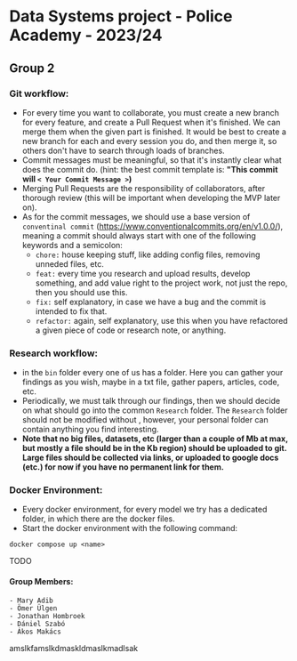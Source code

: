 # Data Systems project - Police Academy - 2023/24 
## Group 2


### Git workflow:
- For every time you want to collaborate, you must create a new branch for every feature, and create a Pull Request when it's finished. We can merge them when the given part is finished. It would be best to create a new branch for each and every session you do, and then merge it, so others don't have to search through loads of branches. 
- Commit messages must be meaningful, so that it's instantly clear what does the commit do. (hint: the best commit template is: **"This commit will `< Your Commit Message >`)**
- Merging Pull Requests are the responsibility of collaborators, after thorough review (this will be important when developing the MVP later on).
- As for the commit messages, we should use a base version of `conventinal commit` (https://www.conventionalcommits.org/en/v1.0.0/), meaning a commit should always start with one of the following keywords and a semicolon:
    - `chore:` house keeping stuff, like adding config files, removing unneded files, etc.
    - `feat:` every time you research and upload results, develop something, and add value right to the project work, not just the repo, then you should use this.
    - `fix:` self explanatory, in case we have a bug and the commit is intended to fix that.
    - `refactor:` again, self explanatory, use this when you have refactored a given piece of code or research note, or anything.

### Research workflow:
- in the `bin` folder every one of us has a folder. Here you can gather your findings as you wish, maybe in a txt file, gather papers, articles, code, etc. 
- Periodically, we must talk through our findings, then we should decide on what should go into the common `Research` folder. The `Research` folder should not be modified without , however, your personal folder can contain anything you find interesting.
- **Note that no big files, datasets, etc (larger than a couple of Mb at max, but mostly a file should be in the Kb region) should be uploaded to git. Large files should be collected via links, or uploaded to google docs (etc.) for now if you have no permanent link for them.**

### Docker Environment:
- Every docker environment, for every model we try has a dedicated folder, in which there are the docker files.
- Start the docker environment with the following command:
```
docker compose up <name>
```

TODO


#### Group Members:
```
- Mary Adib
- Ömer Ülgen
- Jonathan Hombroek
- Dániel Szabó
- Ákos Makács
```
amslkfamslkdmaskldmaslkmadlsak